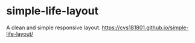# simple-life-layout
A clean and simple responsive layout.
https://cvs181801.github.io/simple-life-layout/

